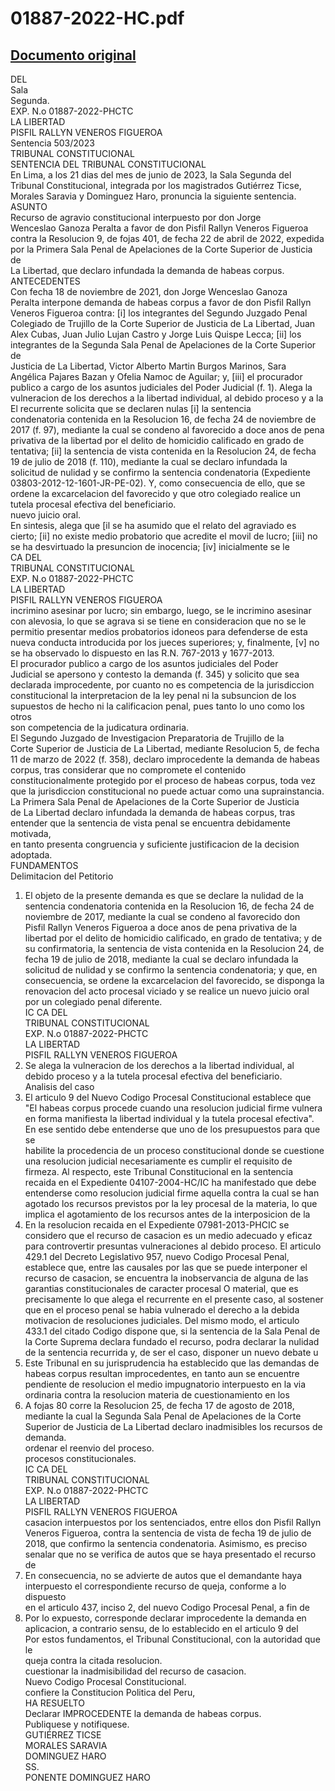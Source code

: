 
01887-2022-HC.pdf
=================
  
[Documento original](https://tc.gob.pe/jurisprudencia/2023/01887-2022-HC.pdf)  
---  
DEL  
Sala  
Segunda.  
EXP. N.o 01887-2022-PHCTC  
LA LIBERTAD  
PISFIL RALLYN VENEROS FIGUEROA  
Sentencia 503/2023  
TRIBUNAL CONSTITUCIONAL  
SENTENCIA DEL TRIBUNAL CONSTITUCIONAL  
En Lima, a los 21 dias del mes de junio de 2023, la Sala Segunda del  
Tribunal Constitucional, integrada por los magistrados Gutiérrez Ticse,  
Morales Saravia y Dominguez Haro, pronuncia la siguiente sentencia.  
ASUNTO  
Recurso de agravio constitucional interpuesto por don Jorge  
Wenceslao Ganoza Peralta a favor de don Pisfil Rallyn Veneros Figueroa  
contra la Resolucion 9, de fojas 401, de fecha 22 de abril de 2022, expedida  
por la Primera Sala Penal de Apelaciones de la Corte Superior de Justicia de  
La Libertad, que declaro infundada la demanda de habeas corpus.  
ANTECEDENTES  
Con fecha 18 de noviembre de 2021, don Jorge Wenceslao Ganoza  
Peralta interpone demanda de habeas corpus a favor de don Pisfil Rallyn  
Veneros Figueroa contra: [i] los integrantes del Segundo Juzgado Penal  
Colegiado de Trujillo de la Corte Superior de Justicia de La Libertad, Juan  
Alex Cubas, Juan Julio Lujan Castro y Jorge Luis Quispe Lecca; [ii] los  
integrantes de la Segunda Sala Penal de Apelaciones de la Corte Superior de  
Justicia de La Libertad, Victor Alberto Martin Burgos Marinos, Sara  
Angélica Pajares Bazan y Ofelia Namoc de Aguilar; y, [iii] el procurador  
publico a cargo de los asuntos judiciales del Poder Judicial (f. 1). Alega la  
vulneracion de los derechos a la libertad individual, al debido proceso y a la  
El recurrente solicita que se declaren nulas [i] la sentencia  
condenatoria contenida en la Resolucion 16, de fecha 24 de noviembre de  
2017 (f. 97), mediante la cual se condeno al favorecido a doce anos de pena  
privativa de la libertad por el delito de homicidio calificado en grado de  
tentativa; [ii] la sentencia de vista contenida en la Resolucion 24, de fecha  
19 de julio de 2018 (f. 110), mediante la cual se declaro infundada la  
solicitud de nulidad y se confirmo la sentencia condenatoria (Expediente  
03803-2012-12-1601-JR-PE-02). Y, como consecuencia de ello, que se  
ordene la excarcelacion del favorecido y que otro colegiado realice un  
tutela procesal efectiva del beneficiario.  
nuevo juicio oral.  
En sintesis, alega que [il se ha asumido que el relato del agraviado es  
cierto; [ii] no existe medio probatorio que acredite el movil de lucro; [iii] no  
se ha desvirtuado la presuncion de inocencia; [iv] inicialmente se le  
CA DEL  
TRIBUNAL CONSTITUCIONAL  
EXP. N.o 01887-2022-PHCTC  
LA LIBERTAD  
PISFIL RALLYN VENEROS FIGUEROA  
incrimino asesinar por lucro; sin embargo, luego, se le incrimino asesinar  
con alevosia, lo que se agrava si se tiene en consideracion que no se le  
permitio presentar medios probatorios idoneos para defenderse de esta  
nueva conducta introducida por los jueces superiores; y, finalmente, [v] no  
se ha observado lo dispuesto en las R.N. 767-2013 y 1677-2013.  
El procurador publico a cargo de los asuntos judiciales del Poder  
Judicial se apersono y contesto la demanda (f. 345) y solicito que sea  
declarada improcedente, por cuanto no es competencia de la jurisdiccion  
constitucional la interpretacion de la ley penal ni la subsuncion de los  
supuestos de hecho ni la calificacion penal, pues tanto lo uno como los otros  
son competencia de la judicatura ordinaria.  
El Segundo Juzgado de Investigacion Preparatoria de Trujillo de la  
Corte Superior de Justicia de La Libertad, mediante Resolucion 5, de fecha  
11 de marzo de 2022 (f. 358), declaro improcedente la demanda de habeas  
corpus, tras considerar que no compromete el contenido  
constitucionalmente protegido por el proceso de habeas corpus, toda vez  
que la jurisdiccion constitucional no puede actuar como una suprainstancia.  
La Primera Sala Penal de Apelaciones de la Corte Superior de Justicia  
de La Libertad declaro infundada la demanda de habeas corpus, tras  
entender que la sentencia de vista penal se encuentra debidamente motivada,  
en tanto presenta congruencia y suficiente justificacion de la decision  
adoptada.  
FUNDAMENTOS  
Delimitacion del Petitorio  
1. El objeto de la presente demanda es que se declare la nulidad de la  
sentencia condenatoria contenida en la Resolucion 16, de fecha 24 de  
noviembre de 2017, mediante la cual se condeno al favorecido don  
Pisfil Rallyn Veneros Figueroa a doce anos de pena privativa de la  
libertad por el delito de homicidio calificado, en grado de tentativa; y de  
su confirmatoria, la sentencia de vista contenida en la Resolucion 24, de  
fecha 19 de julio de 2018, mediante la cual se declaro infundada la  
solicitud de nulidad y se confirmo la sentencia condenatoria; y que, en  
consecuencia, se ordene la excarcelacion del favorecido, se disponga la  
renovacion del acto procesal viciado y se realice un nuevo juicio oral  
por un colegiado penal diferente.  
IC CA DEL  
TRIBUNAL CONSTITUCIONAL  
EXP. N.o 01887-2022-PHCTC  
LA LIBERTAD  
PISFIL RALLYN VENEROS FIGUEROA  
2. Se alega la vulneracion de los derechos a la libertad individual, al  
debido proceso y a la tutela procesal efectiva del beneficiario.  
Analisis del caso  
3. El articulo 9 del Nuevo Codigo Procesal Constitucional establece que  
"El habeas corpus procede cuando una resolucion judicial firme vulnera  
en forma manifiesta la libertad individual y la tutela procesal efectiva".  
En ese sentido debe entenderse que uno de los presupuestos para que se  
habilite la procedencia de un proceso constitucional donde se cuestione  
una resolucion judicial necesariamente es cumplir el requisito de  
firmeza. Al respecto, este Tribunal Constitucional en la sentencia  
recaida en el Expediente 04107-2004-HC/IC ha manifestado que debe  
entenderse como resolucion judicial firme aquella contra la cual se han  
agotado los recursos previstos por la ley procesal de la materia, lo que  
implica el agotamiento de los recursos antes de la interposicion de la  
4. En la resolucion recaida en el Expediente 07981-2013-PHCIC se  
considero que el recurso de casacion es un medio adecuado y eficaz  
para controvertir presuntas vulneraciones al debido proceso. El articulo  
429.1 del Decreto Legislativo 957, nuevo Codigo Procesal Penal,  
establece que, entre las causales por las que se puede interponer el  
recurso de casacion, se encuentra la inobservancia de alguna de las  
garantias constitucionales de caracter procesal O material, que es  
precisamente lo que alega el recurrente en el presente caso, al sostener  
que en el proceso penal se habia vulnerado el derecho a la debida  
motivacion de resoluciones judiciales. Del mismo modo, el articulo  
433.1 del citado Codigo dispone que, si la sentencia de la Sala Penal de  
la Corte Suprema declara fundado el recurso, podra declarar la nulidad  
de la sentencia recurrida y, de ser el caso, disponer un nuevo debate u  
5. Este Tribunal en su jurisprudencia ha establecido que las demandas de  
habeas corpus resultan improcedentes, en tanto aun se encuentre  
pendiente de resolucion el medio impugnatorio interpuesto en la via  
ordinaria contra la resolucion materia de cuestionamiento en los  
6. A fojas 80 corre la Resolucion 25, de fecha 17 de agosto de 2018,  
mediante la cual la Segunda Sala Penal de Apelaciones de la Corte  
Superior de Justicia de La Libertad declaro inadmisibles los recursos de  
demanda.  
ordenar el reenvio del proceso.  
procesos constitucionales.  
IC CA DEL  
TRIBUNAL CONSTITUCIONAL  
EXP. N.o 01887-2022-PHCTC  
LA LIBERTAD  
PISFIL RALLYN VENEROS FIGUEROA  
casacion interpuestos por los sentenciados, entre ellos don Pisfil Rallyn  
Veneros Figueroa, contra la sentencia de vista de fecha 19 de julio de  
2018, que confirmo la sentencia condenatoria. Asimismo, es preciso  
senalar que no se verifica de autos que se haya presentado el recurso de  
7. En consecuencia, no se advierte de autos que el demandante haya  
interpuesto el correspondiente recurso de queja, conforme a lo dispuesto  
en el articulo 437, inciso 2, del nuevo Codigo Procesal Penal, a fin de  
8. Por lo expuesto, corresponde declarar improcedente la demanda en  
aplicacion, a contrario sensu, de lo establecido en el articulo 9 del  
Por estos fundamentos, el Tribunal Constitucional, con la autoridad que le  
queja contra la citada resolucion.  
cuestionar la inadmisibilidad del recurso de casacion.  
Nuevo Codigo Procesal Constitucional.  
confiere la Constitucion Politica del Peru,  
HA RESUELTO  
Declarar IMPROCEDENTE la demanda de habeas corpus.  
Publiquese y notifiquese.  
GUTIÉRREZ TICSE  
MORALES SARAVIA  
DOMINGUEZ HARO  
SS.  
PONENTE DOMINGUEZ HARO